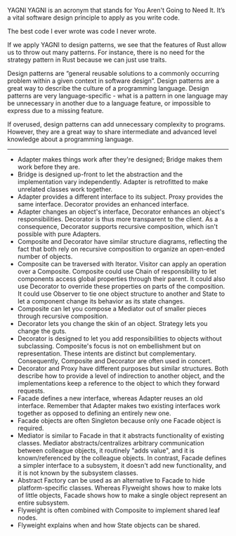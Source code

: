 
YAGNI
YAGNI is an acronym that stands for You Aren't Going to Need It. It’s a vital software design principle to apply as you write code.

The best code I ever wrote was code I never wrote.

If we apply YAGNI to design patterns, we see that the features of Rust allow us to throw out many patterns. For instance, there is no need for the strategy pattern in Rust because we can just use traits.



Design patterns are “general reusable solutions to a commonly occurring problem within a given context in software design”. Design patterns are a great way to describe the culture of a programming language. Design patterns are very language-specific - what is a pattern in one language may be unnecessary in another due to a language feature, or impossible to express due to a missing feature.

If overused, design patterns can add unnecessary complexity to programs. However, they are a great way to share intermediate and advanced level knowledge about a programming language.


-----

* Adapter makes things work after they're designed; Bridge makes them work before they are.
* Bridge is designed up-front to let the abstraction and the implementation vary independently. Adapter is retrofitted to make unrelated classes work together.
* Adapter provides a different interface to its subject. Proxy provides the same interface. Decorator provides an enhanced interface.
* Adapter changes an object's interface, Decorator enhances an object's responsibilities. Decorator is thus more transparent to the client. As a consequence, Decorator supports recursive composition, which isn't possible with pure Adapters.
* Composite and Decorator have similar structure diagrams, reflecting the fact that both rely on recursive composition to organize an open-ended number of objects.
* Composite can be traversed with Iterator. Visitor can apply an operation over a Composite. Composite could use Chain of responsibility to let components access global properties through their parent. It could also use Decorator to override these properties on parts of the composition. It could use Observer to tie one object structure to another and State to let a component change its behavior as its state changes.
* Composite can let you compose a Mediator out of smaller pieces through recursive composition.
* Decorator lets you change the skin of an object. Strategy lets you change the guts.
* Decorator is designed to let you add responsibilities to objects without subclassing. Composite's focus is not on embellishment but on representation. These intents are distinct but complementary. Consequently, Composite and Decorator are often used in concert.
* Decorator and Proxy have different purposes but similar structures. Both describe how to provide a level of indirection to another object, and the implementations keep a reference to the object to which they forward requests.
* Facade defines a new interface, whereas Adapter reuses an old interface. Remember that Adapter makes two existing interfaces work together as opposed to defining an entirely new one.
* Facade objects are often Singleton because only one Facade object is required.
* Mediator is similar to Facade in that it abstracts functionality of existing classes. Mediator abstracts/centralizes arbitrary communication between colleague objects, it routinely "adds value", and it is known/referenced by the colleague objects. In contrast, Facade defines a simpler interface to a subsystem, it doesn't add new functionality, and it is not known by the subsystem classes.
* Abstract Factory can be used as an alternative to Facade to hide platform-specific classes.
Whereas Flyweight shows how to make lots of little objects, Facade shows how to make a single object represent an entire subsystem.
* Flyweight is often combined with Composite to implement shared leaf nodes.
* Flyweight explains when and how State objects can be shared.
